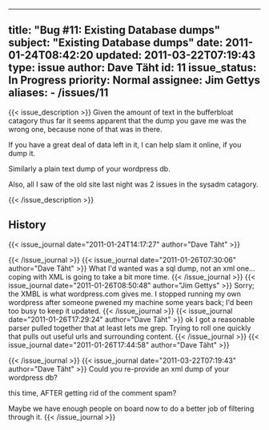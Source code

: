 
---
title: "Bug #11: Existing Database dumps"
subject: "Existing Database dumps"
date: 2011-01-24T08:42:20
updated: 2011-03-22T07:19:43
type: issue
author: Dave Täht
id: 11
issue_status: In Progress
priority: Normal
assignee: Jim Gettys
aliases:
    - /issues/11
---

{{< issue_description >}}
Given the amount of text in the bufferbloat catagory thus far it seems
apparent that the dump you gave me was the wrong one, because none of
that was in there.

If you have a great deal of data left in it, I can help slam it online,
if you dump it.

Similarly a plain text dump of your wordpress db.

Also, all I saw of the old site last night was 2 issues in the sysadm
catagory.


{{< /issue_description >}}

## History
{{< issue_journal date="2011-01-24T14:17:27" author="Dave Täht" >}}

{{< /issue_journal >}}
{{< issue_journal date="2011-01-26T07:30:06" author="Dave Täht" >}}
What I'd wanted was a sql dump, not an xml one... coping with XML is
going to take a bit more time.
{{< /issue_journal >}}
{{< issue_journal date="2011-01-26T08:50:48" author="Jim Gettys" >}}
Sorry; the XMBL is what wordpress.com gives me. I stopped running my own
wordpress after someone pwened my machine some years back; I'd been too
busy to keep it updated.
{{< /issue_journal >}}
{{< issue_journal date="2011-01-26T17:29:24" author="Dave Täht" >}}
ok I got a reasonable parser pulled together that at least lets me grep.
Trying to roll one quickly that pulls out useful urls and surrounding
content.
{{< /issue_journal >}}
{{< issue_journal date="2011-01-26T17:44:58" author="Dave Täht" >}}

{{< /issue_journal >}}
{{< issue_journal date="2011-03-22T07:19:43" author="Dave Täht" >}}
Could you re-provide an xml dump of your wordpress db?

this time, AFTER getting rid of the comment spam?

Maybe we have enough people on board now to do a better job of filtering
through it.
{{< /issue_journal >}}

